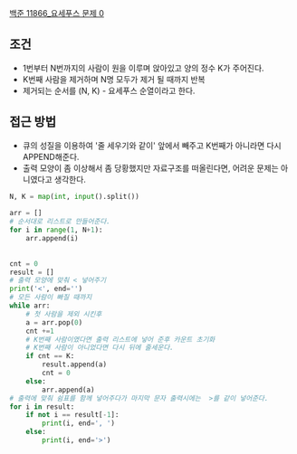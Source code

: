 [백준 11866_요세푸스 문제 0](https://www.acmicpc.net/problem/11866)


## 조건
- 1번부터 N번까지의 사람이 원을 이루며 앉아있고 양의 정수 K가 주어진다.
- K번째 사람을 제거하며 N명 모두가 제거 될 때까지 반복
- 제거되는 순서를 (N, K) - 요세푸스 순열이라고 한다.


## 접근 방법
- 큐의 성질을 이용하여 '줄 세우기와 같이' 앞에서 빼주고 K번째가 아니라면 다시 APPEND해준다.
- 출력 모양이 좀 이상해서 좀 당황했지만 자료구조를 떠올린다면, 어려운 문제는 아니였다고 생각한다.

```PYTHON
N, K = map(int, input().split())  
  
arr = []  
# 순서대로 리스트로 만들어준다.
for i in range(1, N+1):  
    arr.append(i)  
  
  
cnt = 0  
result = []  
# 출력 모양에 맞춰 < 넣어주기
print('<', end='')  
# 모든 사람이 빠질 때까지
while arr:  
	# 첫 사람을 제외 시킨후 
    a = arr.pop(0)  
    cnt +=1  
    # K번째 사람이였다면 출력 리스트에 넣어 준후 카운트 초기화
    # K번째 사람이 아니었다면 다시 뒤에 줄세운다.
    if cnt == K:  
        result.append(a)  
        cnt = 0  
    else:  
        arr.append(a)  
# 출력에 맞춰 쉼표를 함께 넣어주다가 마지막 문자 출력시에는  >를 같이 넣어준다.
for i in result:  
    if not i == result[-1]:  
        print(i, end=', ')  
    else:  
        print(i, end='>')
```